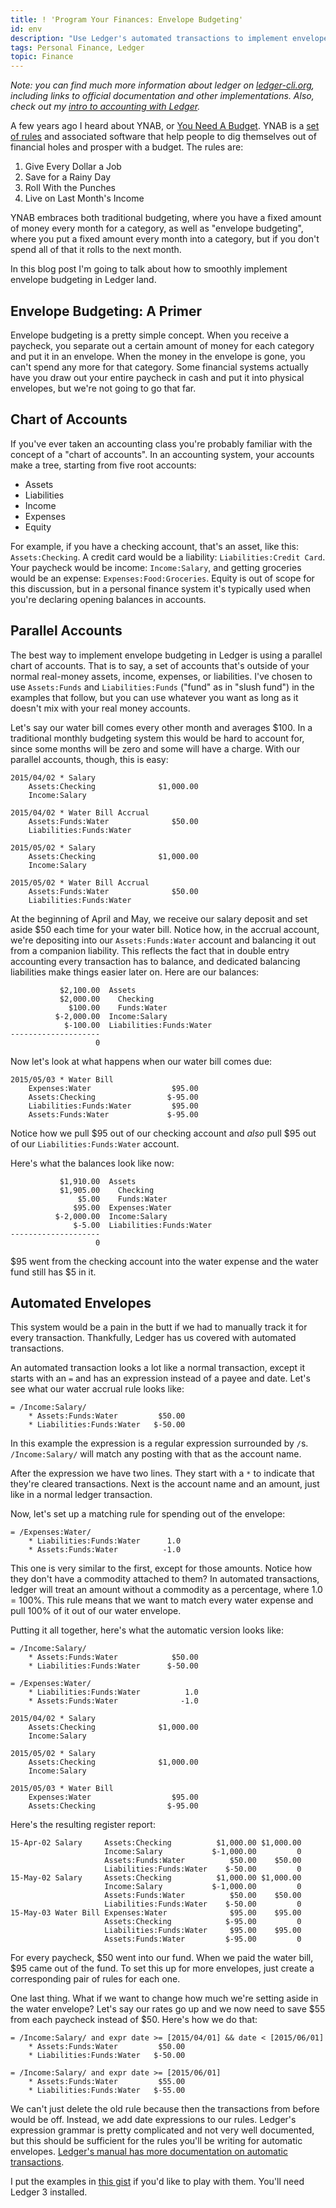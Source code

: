 ```yaml
---
title: ! 'Program Your Finances: Envelope Budgeting'
id: env
description: "Use Ledger's automated transactions to implement envelope-style budgeting."
tags: Personal Finance, Ledger
topic: Finance
---
```


*Note: you can find much more information about ledger on [ledger-cli.org](http://ledger-cli.org), including links to official documentation and other implementations. Also, check out my [intro to accounting with Ledger](/keeping-finances-with-ledger).*

A few years ago I heard about YNAB, or [You Need A Budget](https://www.youneedabudget.com). YNAB is a [set of rules](https://www.youneedabudget.com/method) and associated software that help people to dig themselves out of financial holes and prosper with a budget. The rules are:

1. Give Every Dollar a Job
2. Save for a Rainy Day
3. Roll With the Punches
4. Live on Last Month's Income

YNAB embraces both traditional budgeting, where you have a fixed amount of money every month for a category, as well as "envelope budgeting", where you put a fixed amount every month into a category, but if you don't spend all of that it rolls to the next month.

In this blog post I'm going to talk about how to smoothly implement envelope budgeting in Ledger land.

## Envelope Budgeting: A Primer

Envelope budgeting is a pretty simple concept. When you receive a paycheck, you separate out a certain amount of money for each category and put it in an envelope. When the money in the envelope is gone, you can't spend any more for that category. Some financial systems actually have you draw out your entire paycheck in cash and put it into physical envelopes, but we're not going to go that far.

## Chart of Accounts

If you've ever taken an accounting class you're probably familiar with the concept of a "chart of accounts". In an accounting system, your accounts make a tree, starting from five root accounts:

* Assets
* Liabilities
* Income
* Expenses
* Equity

For example, if you have a checking account, that's an asset, like this: `Assets:Checking`. A credit card would be a liability: `Liabilities:Credit Card`. Your paycheck would be income: `Income:Salary`, and getting groceries would be an expense: `Expenses:Food:Groceries`. Equity is out of scope for this discussion, but in a personal finance system it's typically used when you're declaring opening balances in accounts.

## Parallel Accounts

The best way to implement envelope budgeting in Ledger is using a parallel chart of accounts. That is to say, a set of accounts that's outside of your normal real-money assets, income, expenses, or liabilities. I've chosen to use `Assets:Funds` and `Liabilities:Funds` ("fund" as in "slush fund") in the examples that follow, but you can use whatever you want as long as it doesn't mix with your real money accounts.

Let's say our water bill comes every other month and averages $100. In a traditional monthly budgeting system this would be hard to account for, since some months will be zero and some will have a charge. With our parallel accounts, though, this is easy:

```text
2015/04/02 * Salary
    Assets:Checking              $1,000.00
    Income:Salary

2015/04/02 * Water Bill Accrual
    Assets:Funds:Water              $50.00
    Liabilities:Funds:Water

2015/05/02 * Salary
    Assets:Checking              $1,000.00
    Income:Salary
    
2015/05/02 * Water Bill Accrual
    Assets:Funds:Water              $50.00
    Liabilities:Funds:Water
```

At the beginning of April and May, we receive our salary deposit and set aside $50 each time for your water bill. Notice how, in the accrual account, we're depositing into our `Assets:Funds:Water` account and balancing it out from a companion liability. This reflects the fact that in double entry accounting every transaction has to balance, and dedicated balancing liabilities make things easier later on. Here are our balances:

```text
           $2,100.00  Assets
           $2,000.00    Checking
             $100.00    Funds:Water
          $-2,000.00  Income:Salary
            $-100.00  Liabilities:Funds:Water
--------------------
                   0
```

Now let's look at what happens when our water bill comes due:

```text
2015/05/03 * Water Bill
    Expenses:Water                  $95.00
    Assets:Checking                $-95.00
    Liabilities:Funds:Water         $95.00
    Assets:Funds:Water             $-95.00
```

Notice how we pull $95 out of our checking account and *also* pull $95 out of our `Liabilities:Funds:Water` account.

Here's what the balances look like now:

```text
           $1,910.00  Assets
           $1,905.00    Checking
               $5.00    Funds:Water
              $95.00  Expenses:Water
          $-2,000.00  Income:Salary
              $-5.00  Liabilities:Funds:Water
--------------------
                   0
```

$95 went from the checking account into the water expense and the water fund still has $5 in it.

## Automated Envelopes

This system would be a pain in the butt if we had to manually track it for every transaction. Thankfully, Ledger has us covered with automated transactions.

An automated transaction looks a lot like a normal transaction, except it starts with an `=` and has an expression instead of a payee and date. Let's see what our water accrual rule looks like:

```text
= /Income:Salary/
    * Assets:Funds:Water         $50.00
    * Liabilities:Funds:Water   $-50.00
```

In this example the expression is a regular expression surrounded by `/`s. `/Income:Salary/` will match any posting with that as the account name.

After the expression we have two lines. They start with a `*` to indicate that they're cleared transactions. Next is the account name and an amount, just like in a normal ledger transaction.

Now, let's set up a matching rule for spending out of the envelope:

```text
= /Expenses:Water/
    * Liabilities:Funds:Water      1.0
    * Assets:Funds:Water          -1.0
```

This one is very similar to the first, except for those amounts. Notice how they don't have a commodity attached to them? In automated transactions, ledger will treat an amount without a commodity as a percentage, where 1.0 = 100%. This rule means that we want to match every water expense and pull 100% of it out of our water envelope.

Putting it all together, here's what the automatic version looks like:

```text
= /Income:Salary/
    * Assets:Funds:Water            $50.00
    * Liabilities:Funds:Water      $-50.00

= /Expenses:Water/
    * Liabilities:Funds:Water          1.0
    * Assets:Funds:Water              -1.0

2015/04/02 * Salary
    Assets:Checking              $1,000.00
    Income:Salary

2015/05/02 * Salary
    Assets:Checking              $1,000.00
    Income:Salary

2015/05/03 * Water Bill
    Expenses:Water                  $95.00
    Assets:Checking                $-95.00
```

Here's the resulting register report:

```text
15-Apr-02 Salary     Assets:Checking          $1,000.00 $1,000.00
                     Income:Salary           $-1,000.00         0
                     Assets:Funds:Water          $50.00    $50.00
                     Liabilities:Funds:Water    $-50.00         0
15-May-02 Salary     Assets:Checking          $1,000.00 $1,000.00
                     Income:Salary           $-1,000.00         0
                     Assets:Funds:Water          $50.00    $50.00
                     Liabilities:Funds:Water    $-50.00         0
15-May-03 Water Bill Expenses:Water              $95.00    $95.00
                     Assets:Checking            $-95.00         0
                     Liabilities:Funds:Water     $95.00    $95.00
                     Assets:Funds:Water         $-95.00         0
```

For every paycheck, $50 went into our fund. When we paid the water bill, $95 came out of the fund. To set this up for more envelopes, just create a corresponding pair of rules for each one.

One last thing. What if we want to change how much we're setting aside in the water envelope? Let's say our rates go up and we now need to save $55 from each paycheck instead of $50. Here's how we do that:


```text
= /Income:Salary/ and expr date >= [2015/04/01] && date < [2015/06/01]
    * Assets:Funds:Water         $50.00
    * Liabilities:Funds:Water   $-50.00

= /Income:Salary/ and expr date >= [2015/06/01]
    * Assets:Funds:Water         $55.00
    * Liabilities:Funds:Water   $-55.00
```

We can't just delete the old rule because then the transactions from before would be off. Instead, we add date expressions to our rules. Ledger's expression grammar is pretty complicated and not very well documented, but this should be sufficient for the rules you'll be writing for automatic envelopes. [Ledger's manual has more documentation on automatic transactions](http://ledger-cli.org/3.0/doc/ledger3.html#Automated-Transactions).

I put the examples in [this gist](https://gist.github.com/peterkeen/d508e26ebd353f22b766) if you'd like to play with them. You'll need Ledger 3 installed.
